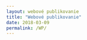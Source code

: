 ```yaml
---
layout: webové publikovanie
title: "Webové publikovanie"
date: 2018-03-09
permalink: /WP/
---
```


